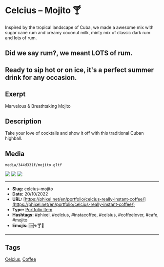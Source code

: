 # Celcius – Mojito 🍸
Inspired by the tropical landscape of Cuba, we made a awesome mix with sugar cane rum and creamy coconut milk, minty mix of classic dark rum and lots of rum.

## Did we say rum?, we meant LOTS of rum.

Ready to sip hot or on ice, it's a perfect summer drink for any occasion.
------------
## Exerpt
Marvelous & Breathtaking Mojito
## Description
Take your love of cocktails and show it off with this traditional Cuban highball.
## Media
	media/344d331f/mojito.gltf
<img src="media/31eb24c0/mojito.jpg" loading="lazy">
<img src="media/bd581708/mojito.png" loading="lazy">
<img src="media/93c651e2/mojito.png" loading="lazy">

------------
- **Slug:** celcius–mojito
- **Date:** 20/10/2022
- **URL:** [https://phixel.net/en/portfolio/celcius-really-instant-coffee/](https://phixel.net/en/portfolio/celcius-really-instant-coffee/)
- **Type:** [Portfolio Item](#portfolio-item)
- **Hashtags:** #phixel, #celcius, #instacoffee, #celsius, #coffeelover, #cafe, #mojito
- **Emojis:** 🆒☕🍸🥤

------------
## Tags
[Celcius](#celcius), [Coffee](#coffee)
